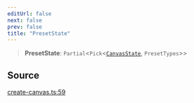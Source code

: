 ```yaml
---
editUrl: false
next: false
prev: false
title: "PresetState"
---
```


> **PresetState**: `Partial`\<`Pick`\<[`CanvasState`](CanvasState.md), `PresetTypes`\>\>

## Source

[create-canvas.ts:59](https://github.com/nodenogg-in/alpha-p2p/blob/b5a92ec368c11e5b1ed34a190813f3e3bd62fc80/packages/infinitykit/src/create-canvas.ts#L59)
